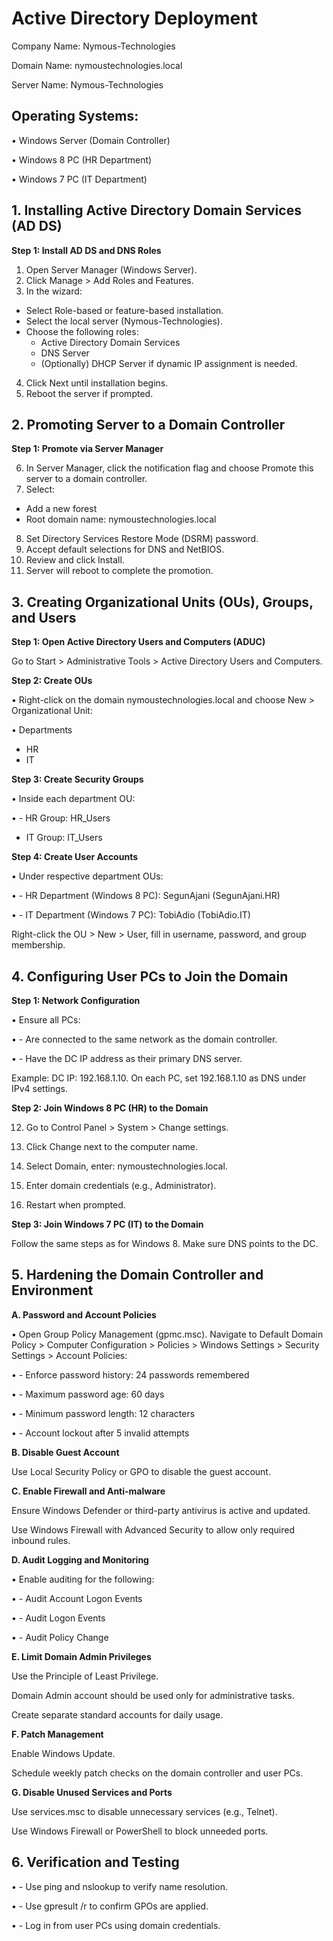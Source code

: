 # Active Directory Deployment

Company Name: Nymous-Technologies

Domain Name: nymoustechnologies.local

Server Name: Nymous-Technologies
  
  ## Operating Systems:
•	Windows Server (Domain Controller)

•	Windows 8 PC (HR Department)

•	Windows 7 PC (IT Department)

## 1. Installing Active Directory Domain Services (AD DS)
**Step 1: Install AD DS and DNS Roles**
1.	Open Server Manager (Windows Server).
2.	Click Manage > Add Roles and Features.
3.	In the wizard:
   - Select Role-based or feature-based installation.
   - Select the local server (Nymous-Technologies).
   - Choose the following roles:
     - Active Directory Domain Services
     - DNS Server
     - (Optionally) DHCP Server if dynamic IP assignment is needed.
4.	Click Next until installation begins.
5.	Reboot the server if prompted.

## 2. Promoting Server to a Domain Controller
**Step 1: Promote via Server Manager**

6.	In Server Manager, click the notification flag and choose Promote this server to a domain controller.
7.	Select:
   - Add a new forest
   - Root domain name: nymoustechnologies.local
8.	Set Directory Services Restore Mode (DSRM) password.
9.	Accept default selections for DNS and NetBIOS.
10.	Review and click Install.
11.	Server will reboot to complete the promotion.

## 3. Creating Organizational Units (OUs), Groups, and Users

**Step 1: Open Active Directory Users and Computers (ADUC)**

Go to Start > Administrative Tools > Active Directory Users and Computers.

**Step 2: Create OUs**

•	Right-click on the domain nymoustechnologies.local and choose New > Organizational Unit:

• Departments
  - HR
  - IT

**Step 3: Create Security Groups**

•	Inside each department OU:

•	- HR Group: HR_Users

- IT Group: IT_Users

**Step 4: Create User Accounts**

•	Under respective department OUs:

•	- HR Department (Windows 8 PC): SegunAjani (SegunAjani.HR)

•	- IT Department (Windows 7 PC): TobiAdio (TobiAdio.IT)

Right-click the OU > New > User, fill in username, password, and group membership.


## 4. Configuring User PCs to Join the Domain

**Step 1: Network Configuration**

•	Ensure all PCs:

•	- Are connected to the same network as the domain controller.

•	- Have the DC IP address as their primary DNS server.

Example: DC IP: 192.168.1.10. On each PC, set 192.168.1.10 as DNS under IPv4 settings.

**Step 2: Join Windows 8 PC (HR) to the Domain**

12.	Go to Control Panel > System > Change settings.

13.	Click Change next to the computer name.

14.	Select Domain, enter: nymoustechnologies.local.

15.	Enter domain credentials (e.g., Administrator).

16.	Restart when prompted.
    
**Step 3: Join Windows 7 PC (IT) to the Domain**

Follow the same steps as for Windows 8. Make sure DNS points to the DC.

## 5. Hardening the Domain Controller and Environment

**A. Password and Account Policies**

•	Open Group Policy Management (gpmc.msc). Navigate to Default Domain Policy > Computer Configuration > Policies > Windows Settings > Security Settings > Account Policies:

•	- Enforce password history: 24 passwords remembered

•	- Maximum password age: 60 days

•	- Minimum password length: 12 characters

•	- Account lockout after 5 invalid attempts

**B. Disable Guest Account**

Use Local Security Policy or GPO to disable the guest account.

**C. Enable Firewall and Anti-malware**

Ensure Windows Defender or third-party antivirus is active and updated.

Use Windows Firewall with Advanced Security to allow only required inbound rules.

**D. Audit Logging and Monitoring**

•	Enable auditing for the following:

•	- Audit Account Logon Events

•	- Audit Logon Events

•	- Audit Policy Change

**E. Limit Domain Admin Privileges**

Use the Principle of Least Privilege.

Domain Admin account should be used only for administrative tasks.

Create separate standard accounts for daily usage.

**F. Patch Management**

Enable Windows Update.

Schedule weekly patch checks on the domain controller and user PCs.

**G. Disable Unused Services and Ports**

Use services.msc to disable unnecessary services (e.g., Telnet).

Use Windows Firewall or PowerShell to block unneeded ports.

## 6. Verification and Testing

•	- Use ping and nslookup to verify name resolution.

•	- Use gpresult /r to confirm GPOs are applied.

•	- Log in from user PCs using domain credentials.


